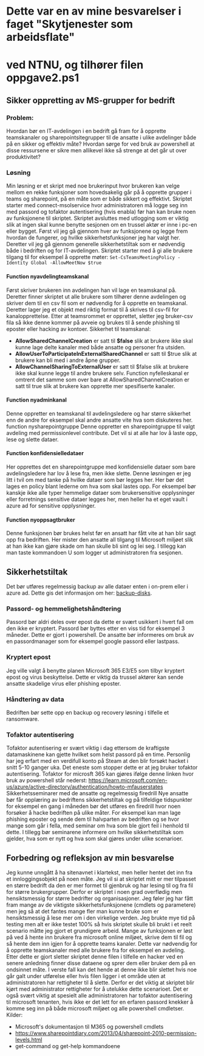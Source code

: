 # Dette var en av mine besvarelser i faget "Skytjenester som arbeidsflate"
# ved NTNU, og tilhører filen oppgave2.ps1
## Sikker oppretting av MS-grupper for bedrift
### Problem:
Hvordan bør en IT-avdelingen i en bedrift gå fram for å opprette teamskanaler og
sharepointsitegrupper til de ansatte i ulike avdelinger både på en sikker og effektiv måte? Hvordan
sørge for ved bruk av powershell at disse ressursene er sikre men allikevel ikke så strenge at det går
ut over produktivitet?
### Løsning
Min løsning er et skript med noe brukerinput hvor brukeren kan velge mellom en rekke funksjoner
som hovedsakelig går på å opprette grupper i teams og sharepoint, på en måte som er både sikkert
og effektivt. Skriptet starter med connect-msolservice hvor administratoren må logge seg inn med
passord og tofaktor autentisering (hvis enabla) før han kan bruke noen av funksjonene til skriptet.
Skriptet avsluttes med utlogging som er viktig slik at ingen skal kunne benytte sesjonen om en
trussel aktør er inne i pc-en eller bygget. Først vil jeg gå gjennom hver av funksjonene og legge frem
hvordan de fungerer, og hvilke sikkerhetsfunksjoner jeg har valgt her. Deretter vil jeg gå gjennom
generelle sikkerhetstiltak som er nødvendig både i bedriften og for IT-avdelingen.
Skriptet starter med å gi alle brukere tilgang til for eksempel å opprette møter:
` Set-CsTeamsMeetingPolicy -Identity Global -AllowMeetNow $true `
#### Function nyavdelingteamskanal
Først skriver brukeren inn avdelingen han vil lage en teamskanal på. Deretter finner skriptet ut alle
brukere som tilhører denne avdelingen og skriver dem til en csv fil som er nødvendig for å opprette
en teamskanal. Deretter lager jeg et objekt med riktig format til å skrives til csv-fil for
kanalopprettelse. Etter at teamsrommet er opprettet, sletter jeg bruker-csv fila så ikke denne
kommer på avveie og brukes til å sende phishing til eposter eller hacking av kontoer. Sikkerhet til
teamskanal:
- **AllowSharedChannelCreation** er satt til **$false** slik at brukere ikke skal kunne lage delte
kanaler med både ansatte og personer fra utsiden.
- **AllowUserToParticipateInExternalSharedChannel** er satt til $true slik at brukere kan bli med i
andre åpne grupper.
- **AllowChannelSharingToExternalUser** er satt til $false slik at brukere ikke skal kunne legge til
andre brukere selv.
Function nyfelleskanal er omtrent det samme som over bare at AllowSharedChannelCreation er satt
til true slik at brukere kan opprette mer spesifiserte kanaler.
#### Function nyadminkanal
Denne oppretter en teamskanal til avdelingsledere og har større sikkerhet enn de andre for
eksempel skal andre ansatte vite hva som diskuteres her.
function nysharepointgruppe
Denne oppretter en sharepointgruppe til valgt avdeling med permissionlevel contribute. Det vil si at
alle har lov å laste opp, lese og slette dataer.
#### Function konfidensielledataer
Her opprettes det en sharepointgruppe med konfidensielle dataer som bare avdelingsledere har lov
å lese fra, men ikke slette. Denne løsningen er jeg litt i tvil om med tanke på hvilke dataer som bør
legges her. Her bør det lages en policy blant lederne om hva som skal lastes opp. For eksempel bør
kanskje ikke alle typer hemmelige dataer som brukersensitive opplysninger eller forretnings
sensitive dataer legges her, men heller ha et eget vault i azure ad for sensitive opplysninger.
#### Function nyoppsagtbruker
Denne funksjonen bør brukes helst før en ansatt har fått vite at han blir sagt opp fra bedriften. Her
mister den ansatte all tilgang til Microsoft miljøet slik at han ikke kan gjøre skade om han skulle bli
sint og lei seg.
I tillegg kan man taste kommandoen U som logger ut administratoren fra sesjonen.
## Sikkerhetstiltak
Det bør utføres regelmessig backup av alle dataer enten i on-prem eller i azure ad. Dette gis det
informasjon om her: [backup-disks](https://learn.microsoft.com/en-us/azure/backup/backup-managed-disks).
### Passord- og hemmelighetshåndtering
Passord bør aldri deles over epost da dette er svært usikkert i hvert fall om den ikke er kryptert.
Passord bør byttes etter en viss tid for eksempel 3 måneder. Dette er gjort i powershell. De ansatte
bør informeres om bruk av en passordmanager som for eksempel google passord eller lastpass.
### Kryptert epost
Jeg ville valgt å benytte planen Microsoft 365 E3/E5 som tilbyr kryptert epost og virus beskyttelse.
Dette er viktig da trussel aktører kan sende ansatte skadelige virus eller phishing eposter.
### Håndtering av data
Bedriften bør sette opp en backup og recovery løsning i tilfelle et ransomware.
### Tofaktor autentisering
Tofaktor autentisering er svært viktig i dag ettersom de kraftigste datamaskinene kan gjette hvilket
som helst passord på en time. Personlig har jeg erfart med en verdifull konto på Steam at den blir
forsøkt hacket i snitt 5-10 ganger uka. Det eneste som stopper dette er at jeg bruker tofaktor
autentisering. Tofaktor for microsft 365 kan gjøres ifølge denne linken hvor bruk av powershell står
nederst: https://learn.microsoft.com/en-us/azure/active-directory/authentication/howto-mfauserstates
Sikkerhetsseminarer med de ansatte og regelmessig firedrill
Nye ansatte bør får opplæring av bedriftens sikkerhetstiltak og på tilfeldige tidspunkter for eksempel
en gang i måneden bør det utføres en firedrill hvor noen forsøker å hacke bedriften på ulike måter.
For eksempel kan man lage phishing eposter og sende dem til halvparten av bedriften og se hvor
mange som går i fella, med seminar om hva som ble gjort feil i henhold til dette. I tillegg bør
seminarene informere om hvilke sikkerhetstiltak som gjelder, hva som er nytt og hva som skal gjøres
under ulike scenarioer.
## Forbedring og refleksjon av min besvarelse
Jeg kunne unngått å ha sitenavnet i klartekst, men heller hentet det inn fra et innloggingsobjekt på
noen måte. Jeg vil si at skriptet mitt er mer tilpasset en større bedrift da den er mer formet til
gjenbruk og har lesing til og fra fil for større brukergrupper. Derfor er skriptet i noen grad overflødig
men hensiktsmessig for større bedrifter og organisasjoner. Jeg føler jeg har fått fram mange av de
viktigste sikkerhetsfunksjonene (cmdlets og parametere) men jeg så at det fantes mange fler man
kunne bruke som er hensiktsmessig å lese mer om i den virkelige verden.
Jeg brukte mye tid på testing men alt er ikke testet 100% så hvis skriptet skulle bli brukt i et reelt
scenario måtte jeg gjort et grundigere arbeid. Mange av funksjonen er løst på ved å hente inn
brukere fra microsoft online miljøet, skrive dem til fil og så hente dem inn igjen for å opprette teams
kanaler. Dette var nødvendig for å opprette teamskanaler med alle brukere fra for eksempel en
avdeling. Etter dette er gjort sletter skriptet denne filen i tilfelle en hacker ved en senere anledning
finner disse dataene og sprer dem eller bruker dem på en ondsinnet måte. I verste fall kan det hende
at denne ikke blir slettet hvis noe går galt under utførelse eller hvis filen ligger i et område uten at
administratoren har rettigheter til å slette. Derfor er det viktig at skriptet blir kjørt med
administrator rettigheter for å utelukke dette scenarioet. Det er også svært viktig at spesielt alle
administratoren har tofaktor autentisering til microsoft tenanten, hvis ikke er det lett for en erfaren
passord knekker å komme seg inn på både microsoft miljøet og alle powershell cmdletser.
Kilder:
- Microsoft's dokumentasjon til M365 og powershell cmdlets
- https://www.sharepointdiary.com/2013/04/sharepoint-2010-permission-levels.html
- get-command og get-help kommandoene